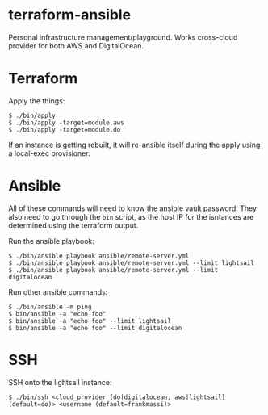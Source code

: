terraform-ansible
=====================

Personal infrastructure management/playground. Works cross-cloud provider for both AWS and DigitalOcean.

Terraform
=========

Apply the things:

```
$ ./bin/apply
$ ./bin/apply -target=module.aws
$ ./bin/apply -target=module.do
```

If an instance is getting rebuilt, it will re-ansible itself during the apply using a local-exec provisioner.

Ansible
=======

All of these commands will need to know the ansible vault password. They also need to go through the `bin` script, as the host IP for the isntances are determined using the terraform output.

Run the ansible playbook:

```
$ ./bin/ansible playbook ansible/remote-server.yml
$ ./bin/ansible playbook ansible/remote-server.yml --limit lightsail
$ ./bin/ansible playbook ansible/remote-server.yml --limit digitalocean
```

Run other ansible commands:

```
$ ./bin/ansible -m ping
$ bin/ansible -a "echo foo"
$ bin/ansible -a "echo foo" --limit lightsail
$ bin/ansible -a "echo foo" --limit digitalocean
```

SSH
===

SSH onto the lightsail instance:

```
$ ./bin/ssh <cloud_provider [do|digitalocean, aws|lightsail] (default=do)> <username (default=frankmassi)>
```
